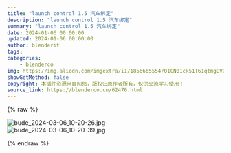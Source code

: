 ```yaml
---
title: "launch control 1.5 汽车绑定"
description: "launch control 1.5 汽车绑定"
summary: "launch control 1.5 汽车绑定"
date: 2024-01-06 00:00:00
updated: 2024-01-06 00:00:00
author: blenderit
tags: 
categories:
    - blenderco
img: https://img.alicdn.com/imgextra/i1/1856665554/O1CN01ck51T61qtmgGVDSjo_!!1856665554.jpg
showGetMethod: false
copyright: 本插件资源来自网络，版权归原作者所有，仅供交流学习使用！
source_link: https://blenderco.cn/62476.html
---
```


{% raw %}
<p><img src="https://img.alicdn.com/imgextra/i1/1856665554/O1CN01ck51T61qtmgGVDSjo_!!1856665554.jpg" alt="bude_2024-03-06_10-20-26.jpg"><br>
<img src="https://img.alicdn.com/imgextra/i2/1856665554/O1CN013K7QP51qtmg7utJ6O_!!1856665554.jpg" alt="bude_2024-03-06_10-20-39.jpg"></p>
<div style="display: none">blenderco</div>
{% endraw %}